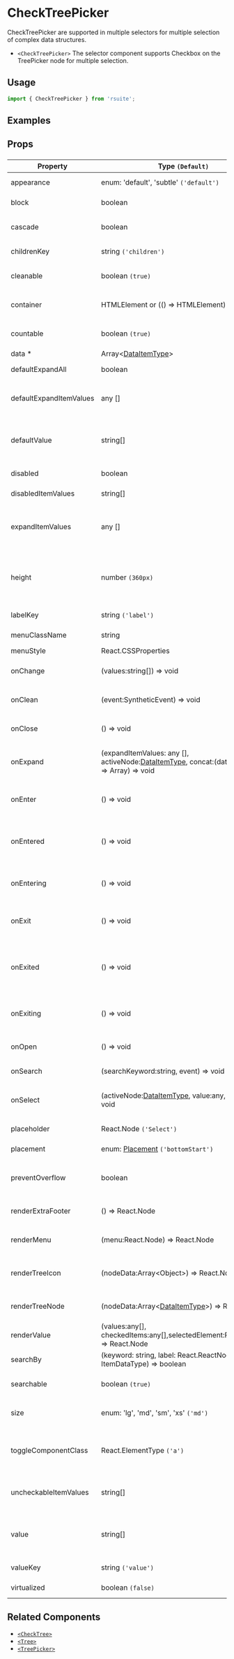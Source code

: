 # CheckTreePicker

CheckTreePicker are supported in multiple selectors for multiple selection of complex data structures.

- `<CheckTreePicker>` The selector component supports Checkbox on the TreePicker node for multiple selection.

## Usage

```js
import { CheckTreePicker } from 'rsuite';
```

## Examples

<!--{demo}-->

## Props

### <CheckTreePicker>

| Property                | Type `(Default)`                                                                                        | Description                                                               |
| ----------------------- | ------------------------------------------------------------------------------------------------------- | ------------------------------------------------------------------------- |
| appearance              | enum: 'default', 'subtle' `('default')`                                                                 | Set picker appearence                                                     |
| block                   | boolean                                                                                                 | Blocking an entire row                                                    |
| cascade                 | boolean                                                                                                 | whether cascade select                                                    |
| childrenKey             | string `('children')`                                                                                   | set children key in data                                                  |
| cleanable               | boolean `(true)`                                                                                        | whether the selected value can be cleared                                 |
| container               | HTMLElement or (() => HTMLElement)                                                                      | Sets the rendering container                                              |
| countable               | boolean `(true)`                                                                                        | whether display counts of checkItems                                      |
| data \*                 | Array&lt;[DataItemType](#types)&gt;                                                                     | tree data                                                                 |
| defaultExpandAll        | boolean                                                                                                 | expand all tree node                                                      |
| defaultExpandItemValues | any []                                                                                                  | Set the value of the default expanded node                                |
| defaultValue            | string[]                                                                                                | (UnControlled) default values of the selected tree node                   |
| disabled                | boolean                                                                                                 | Whether to disable Picker                                                 |
| disabledItemValues      | string[]                                                                                                | Disable item by value                                                     |
| expandItemValues        | any []                                                                                                  | Set the value of the expanded node (controlled)                           |
| height                  | number `(360px)`                                                                                        | height of menu. When `virtualize` is true, you can set the height of menu |
| labelKey                | string `('label')`                                                                                      | set label key in data                                                     |
| menuClassName           | string                                                                                                  | className for Menu                                                        |
| menuStyle               | React.CSSProperties                                                                                     | style for Menu                                                            |
| onChange                | (values:string[]) => void                                                                               | Callback fired when value change                                          |
| onClean                 | (event:SyntheticEvent) => void                                                                          | Callback fired when value clean                                           |
| onClose                 | () => void                                                                                              | Callback fired when close component                                       |
| onExpand                | (expandItemValues: any [], activeNode:[DataItemType](#types), concat:(data, children) => Array) => void | Callback fired when tree node expand state changed                        |
| onEnter                 | () => void                                                                                              | Callback fired before the overlay transitions in                          |
| onEntered               | () => void                                                                                              | Callback fired after the overlay finishes transitioning in                |
| onEntering              | () => void                                                                                              | Callback fired as the overlay begins to transition in                     |
| onExit                  | () => void                                                                                              | Callback fired right before the overlay transitions out                   |
| onExited                | () => void                                                                                              | Callback fired after the overlay finishes transitioning out               |
| onExiting               | () => void                                                                                              | Callback fired as the overlay begins to transition out                    |
| onOpen                  | () => void                                                                                              | Callback fired when open component                                        |
| onSearch                | (searchKeyword:string, event) => void                                                                   | Callback fired when search                                                |
| onSelect                | (activeNode:[DataItemType](#types), value:any, event) => void                                           | Callback fired when tree node is selected                                 |
| placeholder             | React.Node `('Select')`                                                                                 | Setting placeholders                                                      |
| placement               | enum: [Placement](#types) `('bottomStart')`                                                             | Placement of component                                                    |
| preventOverflow         | boolean                                                                                                 | Prevent floating element overflow                                         |
| renderExtraFooter       | () => React.Node                                                                                        | Custom render extra footer                                                |
| renderMenu              | (menu:React.Node) => React.Node                                                                         | Customizing the Rendering Menu list                                       |
| renderTreeIcon          | (nodeData:Array&lt;Object&gt;) => React.Node                                                            | Custom render the icon of tree node                                       |
| renderTreeNode          | (nodeData:Array&lt;[DataItemType](#types)&gt;) => React.Node                                            | Custom render tree node                                                   |
| renderValue             | (values:any[], checkedItems:any[],selectedElement:React.Node) => React.Node                             | Custom render selected items                                              |
| searchBy                | (keyword: string, label: React.ReactNode, item: ItemDataType) => boolean                                | Custom search rules                                                       |
| searchable              | boolean `(true)`                                                                                        | Whether display search input box                                          |
| size                    | enum: 'lg', 'md', 'sm', 'xs' `('md')`                                                                   | A picker can have different sizes                                         |
| toggleComponentClass    | React.ElementType `('a')`                                                                               | You can use a custom element for this component                           |
| uncheckableItemValues   | string[]                                                                                                | Set the option value for the check box not to be rendered                 |
| value                   | string[]                                                                                                | (Controlled) specifies the values of the selected tree node               |
| valueKey                | string `('value')`                                                                                      | Set value key in data                                                     |
| virtualized             | boolean `(false)`                                                                                       | Whether using Virtualized List                                            |

## Related Components

- [`<CheckTree>`](./check-tree)
- [`<Tree>`](./tree)
- [`<TreePicker>`](./tree-picker)
